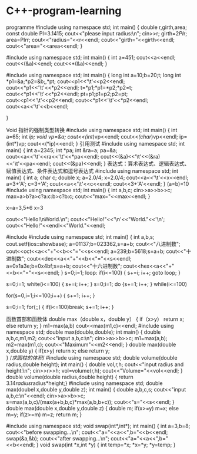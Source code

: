# C++-program-learning
programme
#include<iostream>
using namespace std;
int main()
{
  double r,girth,area;
  const double PI=3.1415;
  cout<<"please input radius:\n";
  cin>>r;
  girth=2*PI*r;
  area=PI*r*r;
  cout<<"radius="<<r<<endl;
  cout<<"girth="<<girth<<endl;
  cout<<"area="<<area<<endl;
}

#include<iostream>
using namespace std;
int main()
{
  int a=451;
  cout<<a<<endl;
  cout<<(&a)<<endl;
  cout<<*(&a)<<endl;
}

#include<iostream>
using namespace std;
int main()
{
  long int a=10;b=20;t;
  long int *p1=&a;*p2=&b;,*pt;
  cout<<p1<<'\t'<<p2<<endl;
  cout<<*p1<<'\t'<<*p2<<endl;
  t=*p1;*p1=*p2;*p2=t;
  cout<<*p1<<'\t'<<*p2<<endl;
  pt=p1;p1=p2;p2=pt;
  cout<<p1<<'\t'<<p2<<endl;
  cout<<*p1<<'\t'<<*p2<<endl;
  cout<<a<<'\t'<<b<<endl;

}

Void 指针的强制类型转换
#include<iostream>
using namespace std;
int main()
{
  int a=65;
  int *ip;
  void *vp=&a;
  cout<<*(int*)vp<<endl;
  cout<<*(char*)vp<<endl;
  ip=(int*)vp;
  cout<<(*ip)<<endl;
}
引用测试
#include<iostream>
using namespace std;
int main()
{
  int a=2345;
  int *pa;
  int &ra=a;
  pa=&a;
  cout<<a<<'\t'<<ra<<'\t'<<*pa<<endl;
  cout<<(&a)<<'\t'<<(&ra)<<'\t'<<pa<<endl;
  cout<<(&pa)<<endl;
}
表达式：算术表达式、逻辑表达式、赋值表达式、条件表达式和逗号表达式
#include<iostream>
using namespace std;
int main()
{
  int a;
  char c;
  double x;
  a=2.0/4;
  x=2.0/4;
  cout<<a<<'\t'<<x<<endl;
  a=3+'A';
  c=3+'A';
  cout<<a<<'\t'<<c<<endl;
  cout<<3+'A'<<endl;
}
(a=b)=10
#include<iostream>
using namespace std;
int main()
{
 int a,b,c;
 cin>>a>>b>>c;
 max=a>b?a>c?a:c:b>c?b:c;
 cout<<"max="<<max<<endl;
}

x=a=3,5*6  x=3

cout<<"Hello!\nWorld.\n";
cout<<"Hello!"<<'\n'<<"World."<<'\n';
cout<<"Hello!"<<endl<<"World."<<endl;

#include<iostream>
#include<iomanip>
using namespace std;
int main()
{ int a,b,s;
  cout.setf(ios::showbase);
  a=01137;b=023362,s=a+b;
  cout<<"八进制数";
  cout<<oct<<a<<"+"<<b<<"="<<s<<endl;
  a=239;b=5618;s=a+b;
  cout<<"十进制数";
  cout<<dec<<a<<"+"<<b<<"="<<s<<endl;
  a=0x1a3e;b=0x4bf;s=a+b;
  cout<<"十六进制数";
  cout<<hex<<a<<"+"<<b<<"="<<s<<endl;
}
s=0;i=1;
loop:
  if(i<=100)
  { s+=i;
    i++;
    goto loop;
  }

s=0;i=1;
white(i<=100)
{ s+=i;
  i++;
}
s=0;i=1;
do 
{s+=1;
 i++;
}  while(i<=100)

for(s=0,i=1;i<=100;i++)
{ s+=1;
  i++;
}

s=0;i=1;
for(;;)
{ if(i<=100)break;
  s+=1;
  i++;
}

函数首部和函数体
double max（double x，double y）
{ if（x>y） return x;
  else     return y;
}
m1=max(a,b)
cout<<max(m1,c)<<endl;
#include<iostream>
using namespace std;
double max(double,double);
int main()
{ double a,b,c,m1,m2;
  cout<<"input a,b,c:\n";
  cin>>a>>b>>c;
  m1=max(a,b);
  m2=max(m1,c);
  cout<<"Maximum"<<m2<<endl;
}
double max(double x,double y)
{ if(x>y) return x;
  else return y;  
}
/*求圆柱的体积*/
#include<iostream>
using namespace std;
double volume(double radius,double height);
int main()
{ double vol,r,h;
  cout<<"input radius and height:\n";
  cin>>r>>h;
  vol=volume(r,h);
  cout<<"Volume="<<vol<<endl;
}
double volume(double radius,double height)
{ return 3.14*radius*radius*height;}
#include<iostream>
using namespace std;
double max(doubel x,double y,double z);
int main()
{ double a,b,c,s;
  cout<<"input a,b,c:\n"<<endl;
  cin>>a>>b>>c;
  s=max(a,b,c)/(max(a+b,b,c)*max(a,b,b+c));
  cout<<"s="<<s<<endl;
}
double max(double x,double y,double z)
{ double m;
  if(x>=y) m=x;
  else m=y;
  if(z>=m) m=z;
  return m;
}

#include<iostream>
using namespace std;
void swap(int*,int*);
int main()
{ int a=3,b=8;
  cout<<"before swapping...\n";
  cout<<"a="<<a<<",b="<<b<<endl;
  swap(&a,&b);
  cout<<"after swapping...\n";
  cout<<"a="<<a<<",b="<<b<<endl;
}
void swap(int *x,int *y)
{ int temp=*x;
  *x=*y;
  *y=temp;
}





